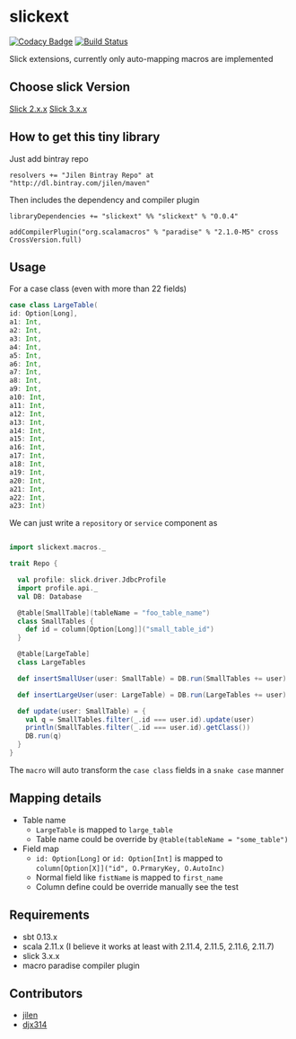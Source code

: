 # slickext
[![Codacy Badge](https://www.codacy.com/project/badge/838cc1f9b9ae4397a3961f9fb1a790fa)](https://www.codacy.com/app/jilen-zhang/slickext)
[![Build Status](https://travis-ci.org/jilen/slickext.svg?branch=master)](https://travis-ci.org/jilen/slickext)

Slick extensions, currently only auto-mapping macros are implemented

## Choose slick Version
[Slick 2.x.x](https://github.com/jilen/slickext/tree/v0.0.2)
[Slick 3.x.x](https://github.com/jilen/slickext)



## How to get this tiny library
Just add bintray repo
```
resolvers += "Jilen Bintray Repo" at "http://dl.bintray.com/jilen/maven"
```
Then includes the dependency and compiler plugin
```
libraryDependencies += "slickext" %% "slickext" % "0.0.4"

addCompilerPlugin("org.scalamacros" % "paradise" % "2.1.0-M5" cross CrossVersion.full)
```
## Usage

For a case class (even with more than 22 fields)
```scala
case class LargeTable(
id: Option[Long],
a1: Int,
a2: Int,
a3: Int,
a4: Int,
a5: Int,
a6: Int,
a7: Int,
a8: Int,
a9: Int,
a10: Int,
a11: Int,
a12: Int,
a13: Int,
a14: Int,
a15: Int,
a16: Int,
a17: Int,
a18: Int,
a19: Int,
a20: Int,
a21: Int,
a22: Int,
a23: Int)
```

We can just write a `repository` or `service` component as
```scala

import slickext.macros._

trait Repo {

  val profile: slick.driver.JdbcProfile
  import profile.api._
  val DB: Database

  @table[SmallTable](tableName = "foo_table_name")
  class SmallTables {
    def id = column[Option[Long]]("small_table_id")
  }

  @table[LargeTable]
  class LargeTables

  def insertSmallUser(user: SmallTable) = DB.run(SmallTables += user)

  def insertLargeUser(user: LargeTable) = DB.run(LargeTables += user)

  def update(user: SmallTable) = {
    val q = SmallTables.filter(_.id === user.id).update(user)
    println(SmallTables.filter(_.id === user.id).getClass())
    DB.run(q)
  }
}
```

The `macro` will auto transform the `case class` fields in a `snake case` manner

## Mapping details
+ Table name
  * `LargeTable` is mapped to `large_table`
  * Table name could be override by `@table(tableName = "some_table")`
+ Field map
  * `id: Option[Long]` or `id: Option[Int]` is mapped to `column[Option[X]]("id", O.PrmaryKey, O.AutoInc)`
  * Normal field like `fistName` is mapped to `first_name`
  * Column define could be override manually see the test



## Requirements
+ sbt 0.13.x
+ scala 2.11.x (I believe it works at least with 2.11.4, 2.11.5, 2.11.6, 2.11.7)
+ slick 3.x.x
+ macro paradise compiler plugin




## Contributors
+ [jilen](https://github.com/jilen)
+ [djx314](https://github.com/djx314)
